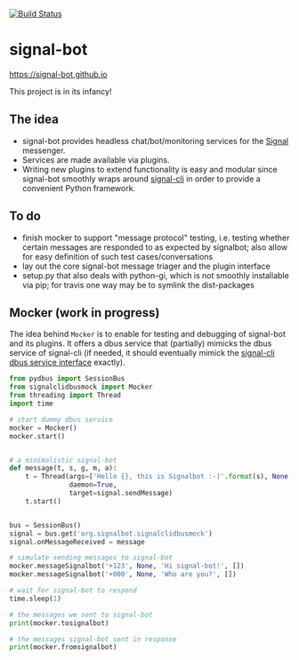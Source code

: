 [![Build Status](https://travis-ci.org/signal-bot/signal-bot.svg?branch=master)](https://travis-ci.org/signal-bot/signal-bot)

# signal-bot

https://signal-bot.github.io

This project is in its infancy!

## The idea

* signal-bot provides headless chat/bot/monitoring services for the [Signal][signal] messenger.
* Services are made available via plugins.
* Writing new plugins to extend functionality is easy and modular since signal-bot smoothly wraps around [signal-cli][signal-cli] in order to provide a convenient Python framework.

## To do

* finish mocker to support "message protocol" testing, i.e. testing whether certain messages are responded to as expected by signalbot; also allow for easy definition of such test cases/conversations
* lay out the core signal-bot message triager and the plugin interface
* setup.py that also deals with python-gi, which is not smoothly installable via pip; for travis one way may be to symlink the dist-packages

## Mocker (work in progress)

The idea behind `Mocker` is to enable for testing and debugging of signal-bot and its plugins.
It offers a dbus service that (partially) mimicks the dbus service of signal-cli (if needed, it should eventually mimick the [signal-cli dbus service interface][signal-dbus] exactly).

```python
from pydbus import SessionBus
from signalclidbusmock import Mocker
from threading import Thread
import time

# start dummy dbus service
mocker = Mocker()
mocker.start()


# a minimalistic signal-bot
def message(t, s, g, m, a):
    t = Thread(args=['Hello {}, this is Signalbot :-)'.format(s), None, [s]],
               daemon=True,
               target=signal.sendMessage)
    t.start()


bus = SessionBus()
signal = bus.get('org.signalbot.signalclidbusmock')
signal.onMessageReceived = message

# simulate sending messages to signal-bot
mocker.messageSignalbot('+123', None, 'Hi signal-bot!', [])
mocker.messageSignalbot('+000', None, 'Who are you?', [])

# wait for signal-bot to respond
time.sleep(1)

# the messages we sent to signal-bot
print(mocker.tosignalbot)

# the messages signal-bot sent in response
print(mocker.fromsignalbot)
```



[signal]: https://signal.org/
[signal-cli]: https://github.com/AsamK/signal-cli
[signal-dbus]: https://github.com/AsamK/signal-cli/blob/master/src/main/java/org/asamk/Signal.java

